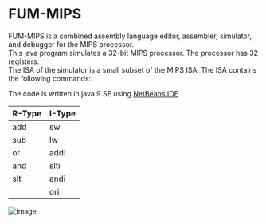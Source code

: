 # FUM-MIPS
FUM-MIPS is a combined assembly language editor, assembler, simulator, and debugger for the MIPS processor.<br>
This java program simulates a 32-bit MIPS processor. The processor has 32 registers.<br>
The ISA of the simulator is a small subset of the MIPS ISA. The ISA contains the following commands:<br>

The code is written in java 9 SE using <a href="https://netbeans.apache.org/">NetBeans IDE</a> <br>

<table>
<thead>
  <tr>
    <th>R-Type</th>
    <th>I-Type</th>
  </tr>
</thead>
<tbody>
  <tr>
    <td>add</td>
    <td>sw<br></td>
  </tr>
  <tr>
    <td>sub</td>
    <td>lw</td>
  </tr>
  <tr>
    <td>or</td>
    <td>addi</td>
  </tr>
  <tr>
    <td>and<br></td>
    <td>slti</td>
  </tr>
  <tr>
    <td>slt</td>
    <td>andi</td>
  </tr>
  <tr>
    <td></td>
    <td>ori</td>
  </tr>
</tbody>
</table>

![image](https://user-images.githubusercontent.com/6803793/150692823-e4d13f05-fef3-4af0-99a5-0605622c6c27.png)


